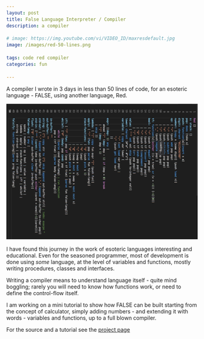 ```yaml
---
layout: post
title: False Language Interpreter / Compiler
description: a compiler 

# image: https://img.youtube.com/vi/VIDEO_ID/maxresdefault.jpg
image: /images/red-50-lines.png

tags: code red compiler
categories: fun

---
```



A compiler I wrote in 3 days in less than 50 lines of code, for an esoteric language - FALSE, using another language, Red.

<img src="/images/red-50-lines.png" alt="our Result" width="560">

I have found this journey in the work of esoteric languages interesting and educational. 
Even for the seasoned programmer, most of development is done using _some_ language, at the level of variables and functions, mostly writing procedures, classes and interfaces.

Writing a compiler means to understand language itself - quite mind boggling; rarely you will need to know how functions work, or need to define the control-flow itself.

I am working on a mini tutorial to show how FALSE can be built starting from the concept of calculator, simply adding numbers - and extending it with words - variables and functions, up to a full blown compiler.

For the source and a tutorial see the [project page](https://github.com/eranws/red-false)


